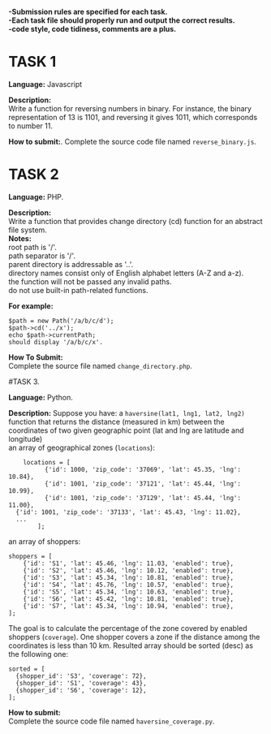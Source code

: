 **-Submission rules are specified for each task.**  
**-Each task file should properly run and output the correct results.**  
**-code style, code tidiness, comments are a plus.**  



# TASK 1
  
**Language:** Javascript  

**Description:**  
Write a function for reversing numbers in binary. For instance, the binary representation of 13 is 1101, and reversing it gives 1011, which corresponds to number 11.
  
**How to submit:**. 
Complete the source code file named `reverse_binary.js`.  



# TASK 2

**Language:** PHP. 

**Description:**   
Write a function that provides change directory (cd) function for an abstract file system.  
**Notes:**  
root path is '/'.  
path separator is '/'.  
parent directory is addressable as '..'.  
directory names consist only of English alphabet letters (A-Z and a-z).  
the function will not be passed any invalid paths.  
do not use built-in path-related functions.  

**For example:** 
```
$path = new Path('/a/b/c/d');  
$path->cd('../x');  
echo $path->currentPath;  
should display '/a/b/c/x'.  
```
**How To Submit:**  
Complete the source file named `change_directory.php`.  



#TASK 3. 

**Language:** Python. 

**Description:** 
Suppose you have:
a `haversine(lat1, lng1, lat2, lng2)` function that returns the distance (measured in km) between the coordinates of two given geographic point (lat and lng are latitude and longitude)  
an array of geographical zones (`locations`): 
```
	locations = [
    	  {'id': 1000, 'zip_code': '37069', 'lat': 45.35, 'lng': 10.84},
    	  {'id': 1001, 'zip_code': '37121', 'lat': 45.44, 'lng': 10.99},
    	  {'id': 1001, 'zip_code': '37129', 'lat': 45.44, 'lng': 11.00},
  {'id': 1001, 'zip_code': '37133', 'lat': 45.43, 'lng': 11.02},
  ... 
    	];
 ```
an array of shoppers:
```
shoppers = [
    {'id': 'S1', 'lat': 45.46, 'lng': 11.03, 'enabled': true},
    {'id': 'S2', 'lat': 45.46, 'lng': 10.12, 'enabled': true},
    {'id': 'S3', 'lat': 45.34, 'lng': 10.81, 'enabled': true},
    {'id': 'S4', 'lat': 45.76, 'lng': 10.57, 'enabled': true},
    {'id': 'S5', 'lat': 45.34, 'lng': 10.63, 'enabled': true},
    {'id': 'S6', 'lat': 45.42, 'lng': 10.81, 'enabled': true},
    {'id': 'S7', 'lat': 45.34, 'lng': 10.94, 'enabled': true},
];
```  
The goal is to calculate the percentage of the zone covered by enabled shoppers (`coverage`). One shopper covers a zone if the distance among the coordinates is less than 10 km.
Resulted array should be sorted (desc) as the following one:
```
sorted = [
  {shopper_id': 'S3', 'coverage': 72},
  {shopper_id': 'S1', 'coverage': 43},
  {shopper_id': 'S6', 'coverage': 12},
];
```
**How to submit:**  
Complete the source code file named `haversine_coverage.py`.
